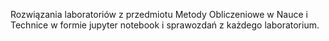 Rozwiązania laboratoriów z przedmiotu Metody Obliczeniowe w Nauce i Technice w formie jupyter notebook i sprawozdań z każdego laboratorium.
